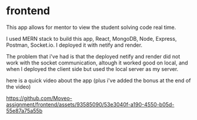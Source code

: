 # frontend
This app allows for mentor to view the student solving code real time.

I used MERN stack to build this app, React, MongoDB, Node, Express, Postman, Socket.io.
I deployed it with netify and render.

The problem that i've had is that the deployed netify and render did not work with the socket communication, 
altough it worked good on local, and when I deployed the client side but used the local server as my server.

here is a quick video about the app (plus i've added the bonus at the end of the video)

https://github.com/Moveo-assignment/frontend/assets/93585090/53e3040f-a190-4550-b05d-55e87a75a55b

